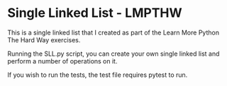 # Single Linked List - LMPTHW
This is a single linked list that I created as part of the Learn More Python The Hard Way exercises.

Running the SLL.py script, you can create your own single linked list and perform a number of operations on it.

If you wish to run the tests, the test file requires pytest to run.
